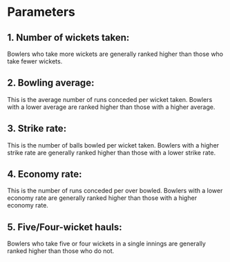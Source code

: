 # Parameters 
## 1. Number of wickets taken: 
Bowlers who take more wickets are generally ranked higher than those who take fewer wickets.


## 2. Bowling average: 
This is the average number of runs conceded per wicket taken. Bowlers with a lower average are ranked higher than those with a higher average.


## 3. Strike rate:
This is the number of balls bowled per wicket taken. Bowlers with a higher strike rate are generally ranked higher than those with a lower strike rate.


## 4. Economy rate: 
This is the number of runs conceded per over bowled. Bowlers with a lower economy rate are generally ranked higher than those with a higher economy rate.

## 5. Five/Four-wicket hauls: 
Bowlers who take five or four wickets in a single innings are generally ranked higher than those who do not.


